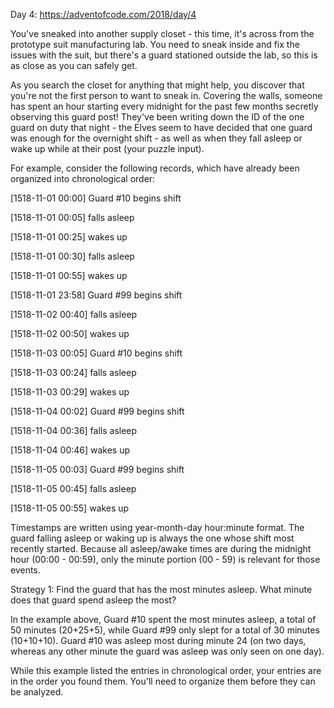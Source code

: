 Day 4:
https://adventofcode.com/2018/day/4



You've sneaked into another supply closet - this time, it's across from the prototype suit manufacturing lab. You need to sneak inside and fix the issues with the suit, but there's a guard stationed outside the lab, so this is as close as you can safely get.

As you search the closet for anything that might help, you discover that you're not the first person to want to sneak in. Covering the walls, someone has spent an hour starting every midnight for the past few months secretly observing this guard post! They've been writing down the ID of the one guard on duty that night - the Elves seem to have decided that one guard was enough for the overnight shift - as well as when they fall asleep or wake up while at their post (your puzzle input).

For example, consider the following records, which have already been organized into chronological order:


[1518-11-01 00:00] Guard #10 begins shift

[1518-11-01 00:05] falls asleep

[1518-11-01 00:25] wakes up

[1518-11-01 00:30] falls asleep

[1518-11-01 00:55] wakes up

[1518-11-01 23:58] Guard #99 begins shift

[1518-11-02 00:40] falls asleep

[1518-11-02 00:50] wakes up

[1518-11-03 00:05] Guard #10 begins shift

[1518-11-03 00:24] falls asleep

[1518-11-03 00:29] wakes up

[1518-11-04 00:02] Guard #99 begins shift

[1518-11-04 00:36] falls asleep

[1518-11-04 00:46] wakes up

[1518-11-05 00:03] Guard #99 begins shift

[1518-11-05 00:45] falls asleep

[1518-11-05 00:55] wakes up



Timestamps are written using year-month-day hour:minute format. The guard falling asleep or waking up is always the one whose shift most recently started. Because all asleep/awake times are during the midnight hour (00:00 - 00:59), only the minute portion (00 - 59) is relevant for those events.





Strategy 1: Find the guard that has the most minutes asleep. 
What minute does that guard spend asleep the most?

In the example above, Guard #10 spent the most minutes asleep, a total of 50 minutes (20+25+5), 
while Guard #99 only slept for a total of 30 minutes (10+10+10). Guard #10 was asleep most 
during minute 24 (on two days, whereas any other minute the guard was asleep was only seen on one day).

While this example listed the entries in chronological order, your entries are in the order you found them. 
You'll need to organize them before they can be analyzed.







